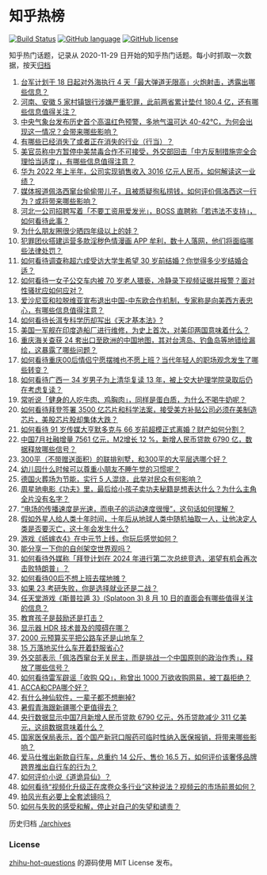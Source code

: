 # 知乎热榜
[![Build Status](https://github.com/ToWeLong/zhihu-hot-questions/workflows/CI/badge.svg)](https://github.com/ToWeLong/zhihu-hot-questions/actions)
[![GitHub language](https://img.shields.io/badge/language-golang-orange.svg)](https://golang.org/)
[![GitHub license](https://img.shields.io/github/license/ToWeLong/zhihu-hot-questions)](https://github.com/ToWeLong/zhihu-hot-questions/blob/main/LICENSE)

知乎热门话题，记录从 2020-11-29 日开始的知乎热门话题。每小时抓取一次数据，按天[归档](./archives)

<!-- BEGIN -->

1. [台军计划于 18 日起对外海执行 4 天「最大弹道无限高」火炮射击，透露出哪些信息？](https://www.zhihu.com/question/548060425)
1. [河南、安徽 5 家村镇银行涉嫌严重犯罪，此前两省累计垫付 180.4 亿，还有哪些信息值得关注？](https://www.zhihu.com/question/548127353)
1. [中央气象台发布历史首个高温红色预警，多地气温可达 40-42℃，为何会出现这一情况？会带来哪些影响？](https://www.zhihu.com/question/548129543)
1. [有哪些已经消失了或者正在消失的行业（行当）？](https://www.zhihu.com/question/35681923)
1. [美官员称中方暂停中美禁毒合作不可接受，外交部回击「中方反制措施完全合理恰当适度」，有哪些信息值得注意？](https://www.zhihu.com/question/548106945)
1. [华为 2022 年上半年，公司实现销售收入 3016 亿元人民币，如何解读这一业绩？](https://www.zhihu.com/question/548109059)
1. [媒体报道佩洛西窜台偷偷带儿子，且被质疑徇私捞钱，如何评价佩洛西这一行为？或将带来哪些影响？](https://www.zhihu.com/question/548083186)
1. [河北一公司招聘写着「不要工资用爱发光」，BOSS 直聘称「若违法不支持」，如何看待此事？](https://www.zhihu.com/question/547973510)
1. [为什么朋友圈很少晒四年级以上的娃？](https://www.zhihu.com/question/462953490)
1. [犯罪团伙搭建运营多款淫秽色情漫画 APP 牟利，数十人落网，他们将面临哪些法律处罚？](https://www.zhihu.com/question/547940233)
1. [如何看待调查称超六成受访大学生希望 30 岁前结婚？你觉得多少岁结婚合适？](https://www.zhihu.com/question/548047240)
1. [如何看待一女子公交车内被 70 岁老人猥亵，冷静录下视频证据并报警？面对性骚扰应如何应对？](https://www.zhihu.com/question/547919210)
1. [爱沙尼亚和拉脱维亚宣布退出中国-中东欧合作机制，专家称是向美西方表忠心，有哪些信息值得注意？](https://www.zhihu.com/question/548097252)
1. [如何看待长洱专科学历却写出《天才基本法》?](https://www.zhihu.com/question/547886110)
1. [美国一军舰在印度造船厂进行维修，为史上首次，对美印两国意味着什么？](https://www.zhihu.com/question/547691544)
1. [重庆海关查获 24 套出口至欧洲的中国地图，其对台湾岛、钓鱼岛等地错绘漏绘，这暴露了哪些问题？](https://www.zhihu.com/question/548073632)
1. [如何看待重庆00后情侣宁愿摆摊也不愿上班？当代年轻人的职场观念发生了哪些转变？](https://www.zhihu.com/question/547933860)
1. [如何看待广西一 34 岁男子为上清华复读 13 年，被上交大护理学院录取后仍在考虑复读？](https://www.zhihu.com/question/547979825)
1. [常听说「健身的人吃牛肉、鸡胸肉」，同样是蛋白质，为什么不喝牛奶呢？](https://www.zhihu.com/question/547572503)
1. [如何看待拜登签署 3500 亿芯片和科学法案，接受美方补贴公司必须在美制造芯片，美股芯片股却集体大跌？](https://www.zhihu.com/question/547762821)
1. [如何看待 91 岁传媒大亨默多克与 66 岁前超模正式离婚？财产如何分割？](https://www.zhihu.com/question/548032356)
1. [中国7月社融增量 7561 亿元，M2增长 12 %，新增人民币贷款 6790 亿，数据释放哪些信号？](https://www.zhihu.com/question/548131446)
1. [300平（不带赠送面积）的联排别墅，和300平的大平层选哪个好？](https://www.zhihu.com/question/537951755)
1. [幼儿园什么时候可以尊重小朋友不睡午觉的习惯呢？](https://www.zhihu.com/question/546519744)
1. [德国火葬场为节能，实行 5 人混烧，此举对民众有何影响？](https://www.zhihu.com/question/547954471)
1. [周星驰电影《功夫》里，最后给小孩子卖功夫秘籍是想表达什么？为什么主角全片没有名字？](https://www.zhihu.com/question/31482560)
1. [“电场的传播速度是光速，而电子的运动速度很慢”，这句话如何理解？](https://www.zhihu.com/question/547608943)
1. [假如外星人给人类十年时间，十年后从地球人类中随机抽取一人，让他决定人类是否要灭亡，这十年会发生什么?](https://www.zhihu.com/question/532186264)
1. [游戏《纸嫁衣4》在中元节上线，你玩后感觉如何？](https://www.zhihu.com/question/548086710)
1. [能分享一下你的自创架空世界观吗？](https://www.zhihu.com/question/547583716)
1. [如何看待外媒称「拜登计划在 2024 年进行第二次总统竞选，渴望有机会再次击败特朗普」？](https://www.zhihu.com/question/548063336)
1. [如何看待00后不想上班去摆地摊？](https://www.zhihu.com/question/547937497)
1. [如果 23 考研失败，你是选择就业还是二战？](https://www.zhihu.com/question/545544844)
1. [任天堂游戏《斯普拉遁 3》(Splatoon 3) 8 月 10 日的直面会有哪些值得关注的信息？](https://www.zhihu.com/question/547848083)
1. [教育孩子是鼓励还是打击？](https://www.zhihu.com/question/545045002)
1. [显示器 HDR 技术普及的障碍在哪？](https://www.zhihu.com/question/539406726)
1. [2000 元预算买平把公路车还是山地车？](https://www.zhihu.com/question/546817535)
1. [15 万落地买什么车开着舒服省心?](https://www.zhihu.com/question/441839447)
1. [外交部表示「佩洛西窜台无关民主，而是挑战一个中国原则的政治作秀」，释放了哪些信号？](https://www.zhihu.com/question/548106997)
1. [如何看待雷军辟谣「收购 QQ」，称曾出 1000 万欲收购网易，被丁磊拒绝？](https://www.zhihu.com/question/548031643)
1. [ACCA和CPA哪个好？](https://www.zhihu.com/question/336605941)
1. [有什么神仙软件，一辈子都不想删掉?](https://www.zhihu.com/question/531406321)
1. [暑假青海跟新疆哪个更值得去？](https://www.zhihu.com/question/536292333)
1. [央行数据显示中国7月新增人民币贷款 6790 亿元，外币贷款减少 311 亿美元，这组数据意味着什么？](https://www.zhihu.com/question/548129759)
1. [国家医保局表示，首个国产新冠口服药可临时性纳入医保报销，将带来哪些影响？](https://www.zhihu.com/question/548122683)
1. [爱马仕推出新款自行车，总重约 14 公斤、售价 16.5 万，如何评价该奢侈品牌跨界推出自行车的行为？](https://www.zhihu.com/question/547982714)
1. [如何评价小说《道诡异仙》？](https://www.zhihu.com/question/512318681)
1. [如何看待“视频化升级正在席卷众多行业”这种说法？视频云的市场前景如何？](https://www.zhihu.com/question/547939354)
1. [拍风光有必要上全套滤镜吗？](https://www.zhihu.com/question/323416039)
1. [如何与失败的感受和解，停止对自己的失望和谴责？](https://www.zhihu.com/question/545957638)

<!-- END -->

历史归档 [./archives](./archives)


### License
[zhihu-hot-questions](https://github.com/towelong/zhihu-hot-questions) 的源码使用 MIT License 发布。